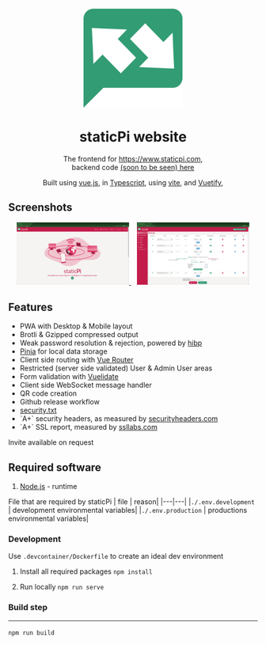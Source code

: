 <p align="center">
	<img src='./.github/logo.svg' width='200px'/>
</p>

<h1 align="center">staticPi website</h1>

<p align="center">
	The frontend for <a href='https://www.staticpi.com' target='_blank' rel='noopener noreferrer'>https://www.staticpi.com</a>,
	<br>backend code <a href='https://www.github.com/mrjackwills/staticpi_backend' target='_blank' rel='noopener noreferrer'>(soon to be seen) here</a>
</p>
<p align="center">
	Built using <a href='https://vuejs.org/' target='_blank' rel='noopener noreferrer'>vue.js</a>,
	in <a href='https://www.typescriptlang.org' target='_blank' rel='noopener noreferrer'>Typescript</a>,
	using <a href='https://vitejs.dev/' target='_blank' rel='noopener noreferrer'>vite</a>,
	and <a href='https://vuetifyjs.com/en/' target='_blank' rel='noopener noreferrer'>Vuetify</a>,
</p>


## Screenshots

<p align="center">
	<a href="https://raw.githubusercontent.com/mrjackwills/staticpi_vue/main/.github/screenshot_01.jpg" target='_blank' rel='noopener noreferrer'>
		<img src='./.github/screenshot_01.jpg' width='45%'/>
	</a>
	&nbsp;&nbsp;
	<a href="https://raw.githubusercontent.com/mrjackwills/staticpi_vue/main/.github/screenshot_02.jpg" target='_blank' rel='noopener noreferrer'>
		<img src='./.github/screenshot_02.jpg' width='45%'/>
	</a>
</p>

## Features

<ul>
	<li>PWA with Desktop & Mobile layout</li>
	<li>Brotli & Gzipped compressed output</li>
	<li>Weak password resolution & rejection, powered by <a href='https://haveibeenpwned.com/' target='_blank' rel='noopener noreferrer'>hibp</a></li>
	<li><a href="https://pinia.vuejs.org/" target='_blank' rel='noopener noreferrer'>Pinia</a> for local data storage</li>
	<li>Client side routing with <a href="https://router.vuejs.org/" target='_blank' rel='noopener noreferrer'>Vue Router</a></li>
	<li>Restricted (server side validated) User & Admin User areas</li>
	<li>Form validation with <a href="https://vuelidate.js.org/" target='_blank' rel='noopener noreferrer'>Vuelidate</a></li>
	<li>Client side WebSocket message handler</li>
	<li>QR code creation</li>
	<li>Github release workflow</li>
	<li><a href='https://securitytxt.org/' target='_blank' rel='noopener noreferrer'>security.txt</a></li>
	<li>`A+` security headers, as measured by <a href='https://securityheaders.com/'  target='_blank' rel='noopener noreferrer'>securityheaders.com</a></li>
	<li>`A+` SSL report, measured by <a href='https://www.ssllabs.com/ssltest/'  target='_blank' rel='noopener noreferrer'>ssllabs.com</a></li>
	
</ul>

Invite available on request 

## Required software

1) <a href='https://nodejs.org/en/' target='_blank' rel='noopener noreferrer'>Node.js</a> - runtime

File that are required by staticPi
| file | reason|
|---|---|
|```./.env.development```	| development environmental variables|
|```./.env.production```	| productions environmental variables|

### Development

Use `.devcontainer/Dockerfile` to create an ideal dev environment

1) Install all required packages ```npm install```

2) Run locally ```npm run serve```

### Build step
---
```npm run build```